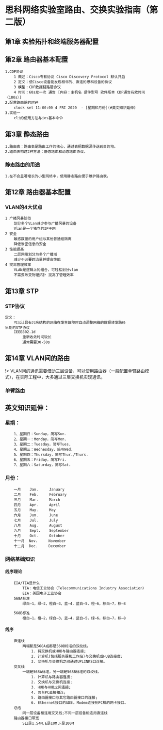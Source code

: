 # 思科网络实验室路由、交换实验指南（第二版）
## 第1章 实验拓扑和终端服务器配置
## 第2章 路由器基本配置
    1.CDP协议
        1 概述：Cisco专有协议 Cisco Discovery Protocol 默认开启
        2 定义：使Cisco设备能发现相邻的、直连的思科设备的协议
        3 模型：CDP数据链路层协议
        4 时间：60s发一次 通告 [内容：主机名 硬件型号 软件版本 CDP通告有效时间（180s）]
    2.配置路由器的时钟
        clock set 11:00:00 4 FRI 2020  - [星期和月份](#英文知识延伸)
    3.实验一
        cli的使用方法与ios基本命令
## 第3章 静态路由
    1.路由表：路由表是路由工作的核心，通过表把数据源传送到目的地。
    2.路由表构建2种方法：静态路由和动态路由协议。
### 静态路由的用途
    1.在不会显著增长的小型网络中，使用静态路由便于维护路由表。




















## 第12章 路由器基本配置
### VLAN的4大优点
	1 广播风暴防范
		划分多个VLan减少参与广播风暴的设备
		Vlan是一个独立的IP子网
	2 安全
		敏感数据的用户组与其他普通组隔离
		降低泄密信息的安全
	3 性能提高
		二层网络划分为多个广播域
		减少不必要的流量并提高性能
	4 提高管理效率
		VLAN是逻辑上的组合，可轻松划分vlan
		不需要改变物理拓扑 提高了管理效率    

## 第13章 STP
### STP协议
	定义：
		可以让具有冗余结构的网络在发生故障时自动调整网络的数据转发路径
	早期的STP协议
		IEEE802.1d
			重新收敛时间较长
			通常需要30-50s

## 第14章 VLAN间的路由
!> VLAN间的通讯需要借助三层设备，可以使用路由器（一般配置单臂路由模式），在实际工程中，大多通过三层交换机实现通讯。

### 单臂路由













## 英文知识延伸：
### 星期：
        1、星期日：Sunday，简写Sun.
        2、星期一：Monday，简写Mon.
        3、星期二：Tuesday，简写Tues.
        4、星期三：Wednesday，简写Wed.
        5、星期四：Thursday，简写Thur./Thurs.
        6、星期五：Friday，简写Fri.
        7、星期六：Saturday，简写Sat.
### 月份：
        一月    Jan.     January
        二月    Feb.     February
        三月    Mar.     March
        四月    Apr.     April
        五月    May.     May
        六月    Jun.     June
        七月    Jul.     July
        八月    Aug.     August
        九月    Sept.    September
        十月    Oct.     October
        十一月  Nov.     November
        十二月  Dec.     December

### 网络基础知识   
#### 线序理论
		EIA/TIA是什么
			TIA：电信工业协会（Telecommunications Industry Association）
			EIA：美国电子工业协会
		568A标准
			绿白—1，绿—2，橙白—3，蓝—4，蓝白—5，橙—6，棕白—7，棕—8
				
		568B标准
			橙白—1，橙—2，绿白—3，蓝—4，蓝白—5，绿—6，棕白—7，棕—8
				
#### 线序
		直连线
			两端都是568A或都是568B标准的双绞线。
				1. 将交换机或HUB与路由器连接;
				2. 计算机(包括服务器和工作站)与交换机或HUB连接度;
				3. 交换机与交换机之间通过UPLINKS口连接。
		交叉线
			一端是568A标准，另一端是568B标准的双绞线。
				1. 计算机与路由器连接;
				2. 交换机与交换机连接;
				3. HUB与HUB之间连接;
				4. 两台PC直接相连;
				5. 路由器接口与其它路由器接口的连接;
				6. Ethernet接口的ADSL Modem连接到PC机的网卡接口。
		总结
			同一层设备相连用交叉线;不同一层设备相连用直连线
		路由器接口带宽
			S口是1.54M,E是10M,F是100M